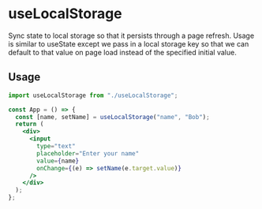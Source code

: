 # useLocalStorage

Sync state to local storage so that it persists through a page refresh. Usage is similar to useState except we pass in a local storage key so that we can default to that value on page load instead of the specified initial value.

## Usage

```jsx
import useLocalStorage from "./useLocalStorage";

const App = () => {
  const [name, setName] = useLocalStorage("name", "Bob");
  return (
    <div>
      <input
        type="text"
        placeholder="Enter your name"
        value={name}
        onChange={(e) => setName(e.target.value)}
      />
    </div>
  );
};
```
